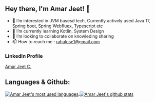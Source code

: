 ## Hey there, I'm Amar Jeet! 👋

- 👀 I’m interested in JVM basesd tech, Currently actively used Java 17, Spring boot, Spring Webfluex, Typescript etc
- 🌱 I’m currently learning Kotlin, System Design
- 💞️ I’m looking to collaborate on knowleding sharing 
- 📫 How to reach me : rahulcse1@gmail.com

### LinkedIn Profile ###
<div class="badge-base LI-profile-badge" data-locale="en_US" data-size="large" data-theme="light" data-type="VERTICAL" data-vanity="rahulcse1" data-version="v1"><a class="badge-base__link LI-simple-link" href="https://de.linkedin.com/in/rahulcse1?trk=profile-badge">Amar Jeet C.</a></div>


<!---
rahulcse1/rahulcse1 is a ✨ special ✨ repository because its `README.md` (this file) appears on your GitHub profile.
You can click the Preview link to take a look at your changes.
--->

 ## Languages & Github: ##

<a href="https://github.com/rahulcse1">
  <img align="center" src="https://github-readme-stats.vercel.app/api/top-langs/?username=rahulcse1&theme=light&layout=compact" alt="Amar Jeet's most used languages" />
</a>
<a href="https://github.com/rahulcse1">
 <img align="center" src="https://github-readme-stats.vercel.app/api?username=rahulcse1&show_icons=true&theme=light&line_height=27&include_all_commits=true&hide=issues,prs,contribs" alt="Amar Jeet's github stats"/>
</a>
